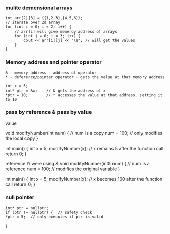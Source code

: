 
### mulite demensional arrays
    int arr[2][3] = {{1,2,3},{4,5,6}};  
    // iterate over 2d array
    for (int i = 0; i < 2; i++) {
        // arr[i] will give memeroy address of arrays
        for (int j = 0; j < 3; j++) {
            cout << arr[i][j] << "\n"; // will get the values
        }
    }

### Memory address and pointer operator
    & - memory address - address of operator
    * - deference/pointer operator - gets the value at that memory address

    int x = 5;
    int* ptr = &x;    // & gets the address of x
    *ptr = 10;        // * accesses the value at that address, setting it to 10


### pass by reference & pass by value
value

void modifyNumber(int num) {  // num is a copy
    num = 100;  // only modifies the local copy
}

int main() {
    int x = 5;
    modifyNumber(x);  // x remains 5 after the function call
    return 0;
}

reference
// were using &
void modifyNumber(int& num) {  // num is a reference
    num = 100;  // modifies the original variable
}

int main() {
    int x = 5;
    modifyNumber(x);  // x becomes 100 after the function call
    return 0;
}

### null pointer
    int* ptr = nullptr;
    if (ptr != nullptr) {  // safety check
    *ptr = 5;  // only executes if ptr is valid
}


